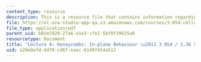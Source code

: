 ```yaml
---
content_type: resource
description: This is a resource file that contains information regarding lecture 4.
file: https://ol-ocw-studio-app-qa.s3.amazonaws.com/courses/3-054-cellular-solids-structure-properties-and-applications-spring-2015/a20e8efddd78cd6feaec61497454a512_MIT3_054S15_L4_honey.pdf
file_type: application/pdf
parent_uid: b82e5929-27a6-e1e3-cfe1-5bf0f39925a8
resourcetype: Document
title: "Lecture 4: Honeycombs: In-plane Behaviour \u2013 3.054 / 3.36 Spring 2015"
uid: a20e8efd-dd78-cd6f-eaec-61497454a512
---
```


